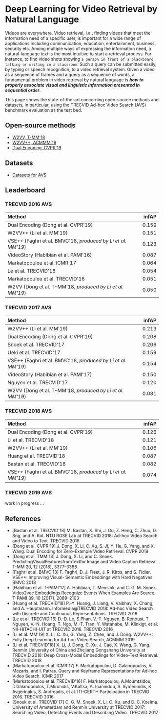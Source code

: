 # Deep Learning for Video Retrieval by Natural Language

Videos are everywhere. Video retrieval, i.e., finding videos that meet the information need of a specific user, is important for a wide range of applications including communication, education, entertainment, business, security etc. Among multiple ways of expressing the information need, a natural-language text is the most intuitive to start a retrieval process. For instance, to find video shots showing ``a person in front of a blackboard talking or writing in a classroom``. Such a query can be submitted easily, by typing or speech recognition, to a video retrieval system. Given a video as a sequence of frames and a query as a sequence of words, a fundamental problem in video retrieval by natural language is ***how to properly associate visual and linguistic information presented in sequential order***.

This page shows the state-of-the-art concerning open-source methods and datasets, in particular, using the [TRECVID](https://trecvid.nist.gov/) Ad-hoc Video Search (AVS) benchmark evaluation as the test bed. 

## Open-source methods
* [W2VV, T-MM'18](https://github.com/danieljf24/w2vv)
* [W2VV++, ACMMM'19](https://github.com/li-xirong/w2vvpp)
* [Dual Encoding, CVPR'19](https://github.com/danieljf24/dual_encoding)

## Datasets

* [Datasets for AVS](https://github.com/li-xirong/avs)


## Leaderboard

### TRECVID 2016 AVS

| Method | infAP |
|:-- | ---:|
| Dual Encoding (Dong et al. CVPR'19) | 0.159 |
| W2VV++ (Li et al. MM'19) | 0.151 |
| VSE++ (Faghri et al. BMVC'18, *produced by Li et al. MM'19*)  | 0.123 |  
| VideoStory (Habibian et al. PAMI'16) | 0.087 |
| Markatopoulou et al. ICMR'17 | 0.064 |
| Le et al. TRECVID'16 | 0.054 |
| Markatopoulou et al. TRECVID'16 | 0.051 |
| W2VV (Dong et al. T-MM'18, *produced by Li et al. MM'19*) | 0.050 |


### TRECVID 2017 AVS

| Method | infAP |
|:-- | ---:|
| W2VV++ (Li et al. MM'19) | 0.213 | 
| Dual Encoding (Dong et al. CVPR'19)  | 0.208 |
| Snoek et al. TRECVID'17 | 0.206 |
| Ueki et al. TRECVID'17  | 0.159 |
| VSE++ (Faghri et al. BMVC'18, *produced by Li et al. MM'19*)  | 0.154 |
| VideoStory (Habibian et al. PAMI'17)  | 0.150 |
| Nguyen et al. TRECVID'17 | 0.120 | 
| W2VV (Dong et al. T-MM'18, *produced by Li et al. MM'19*) | 0.081 |

### TRECVID 2018 AVS

| Method | infAP |
|:-- | ---:|
| Dual Encoding (Dong et al. CVPR'19)  | 0.126 |
| Li et al. TRECVID'18 | 0.121 |
| W2VV++ (Li et al. MM'19) | 0.106 | 
| Huang et al. TRECVID'18 | 0.087 |
| Bastan et al. TRECVID'18 | 0.082 |
| VSE++ (Faghri et al. BMVC'18, *produced by Li et al. MM'19*)  | 0.074 |

### TRECVID 2019 AVS

work in progress ...

## References

+ [Bastan et al. TRECVID'18] M. Bastan, X. Shi, J. Gu, Z. Heng, C. Zhuo, D. Sng, and A. Kot. NTU ROSE Lab at TRECVID 2018: Ad-hoc Video Search and Video to Text. TRECVID 2018
+ [Dong et al. CVPR'19] J. Dong, X. Li, C. Xu, S. Ji, Y. He, G. Yang, and X. Wang. Dual Encoding for
Zero-Example Video Retrieval. CVPR 2019
+ [Dong et al. TMM'18] J. Dong, X. Li, and C. Snoek. PredictingVisualFeaturesfromTextfor
Image and Video Caption Retrieval. T-MM 20, 12 (2018), 3377–3388
+ [Faghri et al. BMVC'18] F. Faghri, D. J. Fleet, J. R. Kiros, and S. Fidler. VSE++: Improving Visual-
Semantic Embeddings with Hard Negatives. BMVC 2018
+ [Habibian et al. T-PAMI'17] A. Habibian, T. Mensink, and C. G. M. Snoek. Video2vec Embeddings
Recognize Events When Examples Are Scarce. T-PAMI 39, 10 (2017), 2089–2103
+ [Huang et al. TRECVID'18] P.-Y. Huang, J. Liang, V. Vaibhav, X. Chang, and A. Hauptmann. Informedia@TRECVID 2018: Ad-hoc Video Search with Discrete and Continuous Representations. TRECVID 2018
+ [Le et al. TRECVID'16] D.-D. Le, S.Phan, V.-T. Nguyen, B. Renoust, T. Nguyen, V.-N. Hoang, T. Ngo, M.-T. Tran, Y. Watanabe, M. Klinkigt, et al. NII-HITACHI-UIT at TRECVID 2016. TRECVID 2016
+ [Li et al. MM'19] X. Li, C. Xu, G. Yang, Z. Chen, and J. Dong. W2VV++: Fully Deep Learning for Ad-hoc Video Search, ACMMM 2019
+ [Li et al. TRECVID'18] X. Li, J. Dong, C. Xu, J. Cao, X. Wang, G. Yang. Renmin University of China and Zhejiang Gongshang University at TRECVID 2018: Deep Cross-Modal Embeddings for Video-Text Retrieval. TRECVID 2018
+ [Markatopoulou et al. ICMR'17] F. Markatopoulou, D. Galanopoulos, V. Mezaris, and I. Patras. Query and Keyframe Representations for Ad-hoc Video Search. ICMR 2017
+ [Markatopoulou et al. TRECVID'16] F. Markatopoulou, A.Moumtzidou, D.Galanopoulos, T.Mironidis, V.Kaltsa, A. Ioannidou, S. Symeonidis, K. Avgerinakis, S. Andreadis, et al. ITI-CERTH Participation in TRECVID 2016. TRECVID 2016
+ [Snoek et al. TRECVID'17] C. G. M. Snoek, X. Li, C. Xu, and D. C. Koelma. University of Amsterdam and Renmin University at TRECVID 2017: Searching Video, Detecting Events and Describing Video. TRECVID 2017
